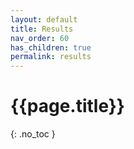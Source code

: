 ```yaml
---
layout: default
title: Results
nav_order: 60
has_children: true
permalink: results
---
```


# {{page.title}}

{: .no_toc }